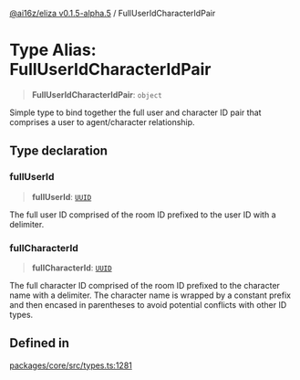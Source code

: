 [@ai16z/eliza v0.1.5-alpha.5](../index.md) / FullUserIdCharacterIdPair

# Type Alias: FullUserIdCharacterIdPair

> **FullUserIdCharacterIdPair**: `object`

Simple type to bind together the full user and character ID pair
 that comprises a user to agent/character relationship.

## Type declaration

### fullUserId

> **fullUserId**: [`UUID`](UUID.md)

The full user ID comprised of the room ID prefixed to the
 user ID with a delimiter.

### fullCharacterId

> **fullCharacterId**: [`UUID`](UUID.md)

The full character ID comprised of the room ID prefixed to the
 character name with a delimiter.  The character name is wrapped
 by a constant prefix and then encased in parentheses to avoid
 potential conflicts with other ID types.

## Defined in

[packages/core/src/types.ts:1281](https://github.com/roschler/eliza/blob/main/packages/core/src/types.ts#L1281)
